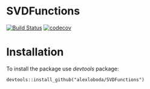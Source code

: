 # SVDFunctions

[![Build
Status](https://travis-ci.org/alexloboda/SVDFunctions.svg?branch=master)](https://travis-ci.org/alexloboda/SVDFunctions)
[![codecov](https://codecov.io/github/alexloboda/SVDFunctions/branch/master/graphs/badge.svg)](https://codecov.io/gh/alexloboda/SVDFunctions/branch/master) 

Installation
==============

To install the package use *devtools* package:

    devtools::install_github("alexloboda/SVDFunctions")
